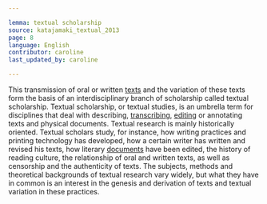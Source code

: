 ```yaml
---

lemma: textual scholarship
source: katajamaki_textual_2013
page: 8
language: English
contributor: caroline
last_updated_by: caroline

---
```


This transmission of oral or written [texts](text.html) and the variation of these texts form the basis of an interdisciplinary branch of scholarship called textual scholarship. Textual scholarship, or textual studies, is an umbrella term for disciplines that deal with describing, [transcribing](transcription.html), [editing](editingScholarly.html) or annotating texts and physical documents. Textual research is mainly historically oriented. Textual scholars study, for instance, how writing practices and printing technology has developed, how a certain writer has written and revised his texts, how literary [documents](document.html) have been edited, the history of reading culture, the relationship of oral and written texts, as well as censorship and the authenticity of texts. The subjects, methods and theoretical backgrounds of textual research vary widely, but what they have in common is an interest in the genesis and derivation of texts and textual variation in these practices.
